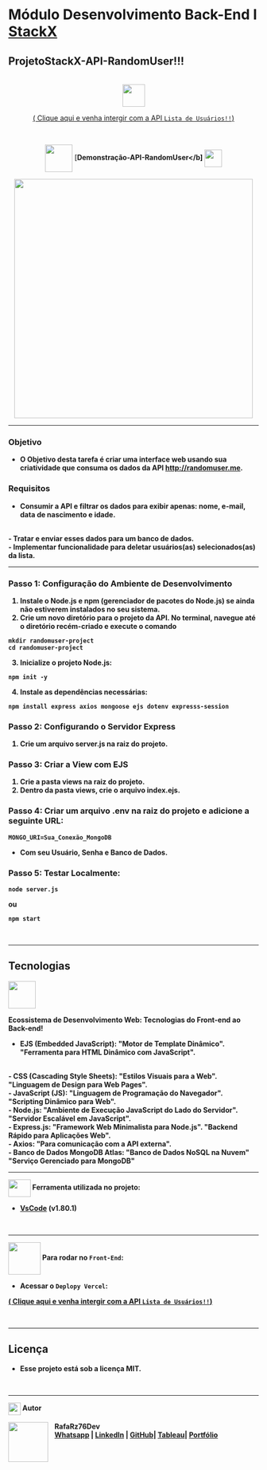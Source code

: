 # <b></b>Módulo Desenvolvimento Back-End I [StackX](https://www.stackx.com.br)</b>

## <b>ProjetoStackX-API-RandomUser!!!</b>

<br>

 <div align="center">
<img src="https://media.giphy.com/media/9TFBxN300KpCUI6sBD/giphy.gif" align="center" height="45" width="45"> 

[ ( Clique aqui e venha intergir com a API ```Lista de Usuários!!```) ](https://rafarz76dev-api-randomuser.vercel.app/)

<br>

<div align="center">
  
<img src= "https://media.giphy.com/media/3zSF3Gnr7cxMbi6WoP/giphy.gif" align="center" height="55" width="55"> [<b>Demonstração-API-RandomUser</b] <img src= "https://media.giphy.com/media/E5DzZsofmgxc9wjbhX/giphy.gif" align="center" height="35" width="35">

<img height="480em" src="./public/assets/images/api-random-user-.gif"  align="center"> 



***
<div align="left">

### <b>Objetivo</b>
- O Objetivo desta tarefa é criar uma interface web usando sua criatividade que consuma os dados da API http://randomuser.me.

### <b>Requisitos</b>
- Consumir a API e filtrar os dados para exibir apenas: nome, e-mail, data de nascimento e idade.
<br>
- Tratar e enviar esses dados para um banco de dados.
<br>
- Implementar funcionalidade para deletar usuários(as) selecionados(as) da lista. 
<br>

****

### Passo 1: Configuração do Ambiente de Desenvolvimento
1. Instale o Node.js e npm (gerenciador de pacotes do Node.js) se ainda não estiverem instalados no seu sistema.
2. Crie um novo diretório para o projeto da API.
   No terminal, navegue até o diretório recém-criado e execute o comando
```
mkdir randomuser-project
cd randomuser-project
```
3. Inicialize o projeto Node.js:
```
npm init -y
```

4. Instale as dependências necessárias:
```
npm install express axios mongoose ejs dotenv expresss-session
```

### Passo 2: Configurando o Servidor Express
1. Crie um arquivo server.js na raiz do projeto.

### Passo 3: Criar a View com EJS
1. Crie a pasta views na raiz do projeto.
2. Dentro da pasta views, crie o arquivo index.ejs.

### Passo 4: Criar um arquivo .env na raiz do projeto e adicione a seguinte URL:
```
MONGO_URI=Sua_Conexão_MongoDB
```
- Com seu Usuário, Senha e Banco de Dados.

### Passo 5: Testar Localmente:
```
node server.js

```
ou
```
npm start
```

<br>

***

## <b>Tecnologias</b>

<img src="https://media.giphy.com/media/iT138SodaACo9LImgi/giphy.gif" align="center" height="55" width="55">
<br>

<b>Ecossistema de Desenvolvimento Web: Tecnologias do Front-end ao Back-end!</b>

- EJS (Embedded JavaScript):
"Motor de Template Dinâmico".
"Ferramenta para HTML Dinâmico com JavaScript".
<br>
- CSS (Cascading Style Sheets):
"Estilos Visuais para a Web".
"Linguagem de Design para Web Pages".
<br>
- JavaScript (JS):
"Linguagem de Programação do Navegador".
"Scripting Dinâmico para Web".
<br>
- Node.js:
"Ambiente de Execução JavaScript do Lado do Servidor".
"Servidor Escalável em JavaScript".
<br>
- Express.js:
"Framework Web Minimalista para Node.js".
"Backend Rápido para Aplicações Web".
<br>
- Axios: 
"Para comunicação com a API externa".
<br>
- Banco de Dados MongoDB Atlas:
"Banco de Dados NoSQL na Nuvem"
"Serviço Gerenciado para MongoDB"

<br>

***

<img src="https://media.giphy.com/media/SS8CV2rQdlYNLtBCiF/giphy.gif" align="center" height="35" width="45">  Ferramenta utilizada no projeto:

- [VsCode](https://code.visualstudio.com/download) (v1.80.1)

<br>

***

<img src="https://media.giphy.com/media/u2pmTWUi0MXjyrMaVj/giphy.gif" align="center" height="65" width="65"> Para rodar no `Front-End`:
- Acessar o `Deplopy Vercel`:
  
[ ( Clique aqui e venha intergir com a API ```Lista de Usuários!!```) ](https://rafarz76dev-api-randomuser.vercel.app/)
    
<br>

***

## Licença

- Esse projeto está sob a licença MIT.

<br>

***

<img src="https://media.giphy.com/media/ImmvDZ2c9xPR8gDvHV/giphy.gif" align="center" height="25" width="25"> Autor

<p>
    <img align=left margin=10 width=80 src="https://avatars.githubusercontent.com/u/87991807?v=4"/>
    <p>&nbsp&nbsp&nbspRafaRz76Dev<br>
    &nbsp&nbsp&nbsp<a href="https://api.whatsapp.com/send/?phone=47999327137">Whatsapp</a>&nbsp;|&nbsp;<a href="https://www.linkedin.com/in/rafael-raizer//">LinkedIn</a>&nbsp;|&nbsp;<a href="https://github.com/RafaRz76Dev">GitHub</a>|&nbsp;<a href="https://public.tableau.com/app/profile/rafael.raizer">Tableau</a>|&nbsp;<a href="https://rafarz76dev-portfoliotech.netlify.app/">Portfólio</a>&nbsp;</p>
</p>